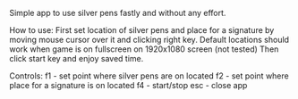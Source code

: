 Simple app to use silver pens fastly and without any effort.

How to use:
First set location of silver pens and place for a signature by moving mouse cursor over it and clicking right key.
Default locations should work when game is on fullscreen on 1920x1080 screen (not tested)
Then click start key and enjoy saved time.

Controls:
f1 - set point where silver pens are on located
f2 - set point where place for a signature is on located
f4 - start/stop
esc - close app